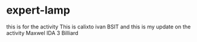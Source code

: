 # expert-lamp
this is for the activity
This is calixto ivan BSIT 
and this is my update on the activity
Maxwel IDA 3 Billiard
